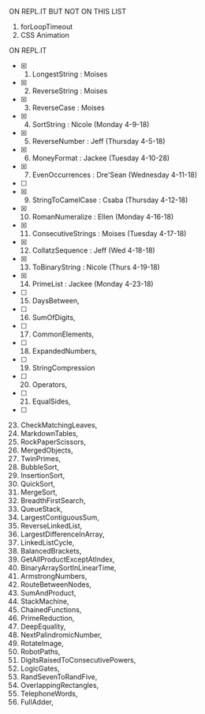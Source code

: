 ON REPL.IT BUT NOT ON THIS LIST
1. forLoopTimeout
2. CSS Animation

ON REPL.IT
* [x] 1. LongestString : Moises
* [x] 2. ReverseString : Moises
* [x] 3. ReverseCase : Moises
* [x] 4. SortString : Nicole (Monday 4-9-18)
* [x] 5. ReverseNumber : Jeff (Thursday 4-5-18)
* [x] 6. MoneyFormat : Jackee (Tuesday 4-10-28)
* [x] 7. EvenOccurrences : Dre'Sean (Wednesday 4-11-18)
* [ ] 
* [x] 9. StringToCamelCase : Csaba (Thursday 4-12-18)
* [x] 10. RomanNumeralize : Ellen (Monday 4-16-18)
* [x] 11. ConsecutiveStrings : Moises (Tuesday 4-17-18)
* [x] 12. CollatzSequence : Jeff (Wed 4-18-18)
* [x] 13. ToBinaryString : Nicole (Thurs 4-19-18)
* [x] 14. PrimeList : Jackee (Monday 4-23-18)
* [ ] 15. DaysBetween,
* [ ] 16. SumOfDigits,
* [ ] 17. CommonElements,
* [ ] 18. ExpandedNumbers,
* [ ] 19. StringCompression
* [ ] 20. Operators,
* [ ] 21. EqualSides,
* [ ] 
23. CheckMatchingLeaves,
24. MarkdownTables,
25. RockPaperScissors,
26. MergedObjects,
27. TwinPrimes,
28. BubbleSort,
29. InsertionSort,
30. QuickSort,
31. MergeSort,
32. BreadthFirstSearch,
33. QueueStack,
34. LargestContiguousSum,
35. ReverseLinkedList,
36. LargestDifferenceInArray,
37. LinkedListCycle,
38. BalancedBrackets,
39. GetAllProductExceptAtIndex,
40. BinaryArraySortInLinearTime,
41. ArmstrongNumbers,
42. RouteBetweenNodes,
43. SumAndProduct,
44. StackMachine,
45. ChainedFunctions,
46. PrimeReduction,
47. DeepEquality,
48. NextPalindromicNumber,
49. RotateImage,
50. RobotPaths,
51. DigitsRaisedToConsecutivePowers,
52. LogicGates,
53. RandSevenToRandFive,
54. OverlappingRectangles,
55. TelephoneWords,
56. FullAdder,
